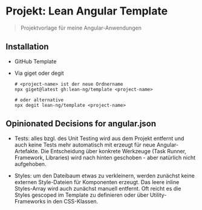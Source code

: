 # Projekt: Lean Angular Template

> Projektvorlage für meine Angular-Anwendungen

## Installation

- GitHub Template
- Via giget oder degit

      # <project-name> ist der neue Ordnername
      npx giget@latest gh:lean-ng/template <project-name>

      # oder alternative
      npx degit lean-ng/template <project-name>

## Opinionated Decisions for angular.json

- Tests: alles bzgl. des Unit Testing wird aus dem Projekt entfernt und auch
  keine Tests mehr automatisch mit erzeugt für neue Angular-Artefakte. Die
  Entscheidung über konkrete Werkzeuge (Task Runner, Framework, Libraries) wird
  nach hinten geschoben - aber natürlich nicht aufgehoben.

- Styles: um den Dateibaum etwas zu verkleinern, werden zunächst keine
  externen Style-Dateien für Komponenten erzeugt. Das leere inline Styles-Array
  wird auch zunächst manuell entfernt. Oft reicht es die Styles gescoped im
  Template zu definieren oder über Utility-Frameworks in den CSS-Klassen.
